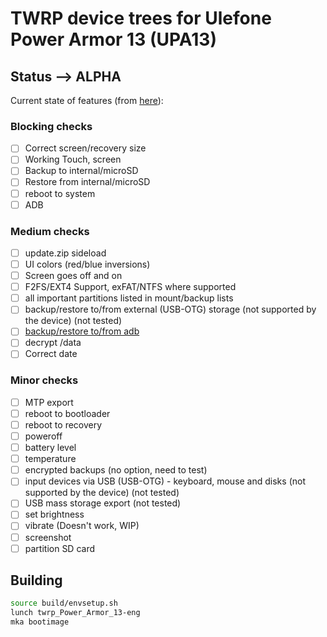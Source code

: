 # TWRP device trees for Ulefone Power Armor 13 (UPA13)

## Status --> ALPHA

Current state of features (from [here](https://twrp.me/faq/OfficialMaintainer.html)):

### Blocking checks

- [ ] Correct screen/recovery size
- [ ] Working Touch, screen
- [ ] Backup to internal/microSD
- [ ] Restore from internal/microSD
- [ ] reboot to system
- [ ] ADB

### Medium checks

- [ ] update.zip sideload
- [ ] UI colors (red/blue inversions)
- [ ] Screen goes off and on
- [ ] F2FS/EXT4 Support, exFAT/NTFS where supported
- [ ] all important partitions listed in mount/backup lists
- [ ] backup/restore to/from external (USB-OTG) storage (not supported by the device) (not tested)
- [ ] [backup/restore to/from adb](https://gerrit.omnirom.org/#/c/15943/)
- [ ] decrypt /data
- [ ] Correct date

### Minor checks

- [ ] MTP export
- [ ] reboot to bootloader
- [ ] reboot to recovery
- [ ] poweroff
- [ ] battery level
- [ ] temperature
- [ ] encrypted backups (no option, need to test)
- [ ] input devices via USB (USB-OTG) - keyboard, mouse and disks (not supported by the device) (not tested)
- [ ] USB mass storage export (not tested)
- [ ] set brightness
- [ ] vibrate (Doesn't work, WIP)
- [ ] screenshot
- [ ] partition SD card

## Building

```bash
source build/envsetup.sh
lunch twrp_Power_Armor_13-eng
mka bootimage
```

